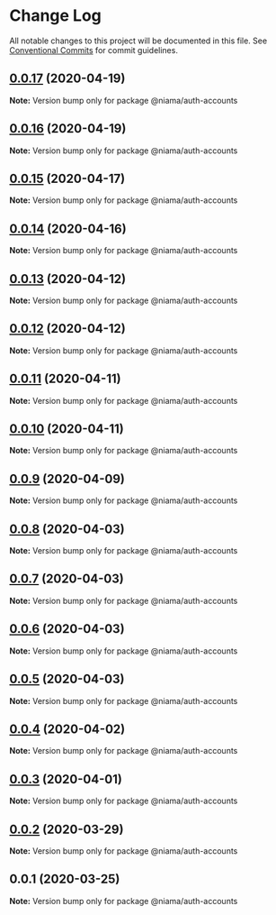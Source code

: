 # Change Log

All notable changes to this project will be documented in this file.
See [Conventional Commits](https://conventionalcommits.org) for commit guidelines.

## [0.0.17](https://github.com/niama-strategies/niama/compare/@niama/auth-accounts@0.0.15...@niama/auth-accounts@0.0.17) (2020-04-19)

**Note:** Version bump only for package @niama/auth-accounts





## [0.0.16](https://github.com/niama-strategies/niama/compare/@niama/auth-accounts@0.0.15...@niama/auth-accounts@0.0.16) (2020-04-19)

**Note:** Version bump only for package @niama/auth-accounts





## [0.0.15](https://github.com/niama-strategies/niama/compare/@niama/auth-accounts@0.0.14...@niama/auth-accounts@0.0.15) (2020-04-17)

**Note:** Version bump only for package @niama/auth-accounts





## [0.0.14](https://github.com/niama-strategies/niama/compare/@niama/auth-accounts@0.0.13...@niama/auth-accounts@0.0.14) (2020-04-16)

**Note:** Version bump only for package @niama/auth-accounts





## [0.0.13](https://github.com/niama-strategies/niama/compare/@niama/auth-accounts@0.0.12...@niama/auth-accounts@0.0.13) (2020-04-12)

**Note:** Version bump only for package @niama/auth-accounts





## [0.0.12](https://github.com/niama-strategies/niama/compare/@niama/auth-accounts@0.0.11...@niama/auth-accounts@0.0.12) (2020-04-12)

**Note:** Version bump only for package @niama/auth-accounts





## [0.0.11](https://github.com/niama-strategies/niama/compare/@niama/auth-accounts@0.0.10...@niama/auth-accounts@0.0.11) (2020-04-11)

**Note:** Version bump only for package @niama/auth-accounts





## [0.0.10](https://github.com/niama-strategies/niama/compare/@niama/auth-accounts@0.0.9...@niama/auth-accounts@0.0.10) (2020-04-11)

**Note:** Version bump only for package @niama/auth-accounts





## [0.0.9](https://github.com/niama-strategies/niama/compare/@niama/auth-accounts@0.0.8...@niama/auth-accounts@0.0.9) (2020-04-09)

**Note:** Version bump only for package @niama/auth-accounts





## [0.0.8](https://github.com/niama-strategies/niama/compare/@niama/auth-accounts@0.0.7...@niama/auth-accounts@0.0.8) (2020-04-03)

**Note:** Version bump only for package @niama/auth-accounts





## [0.0.7](https://github.com/niama-strategies/niama/compare/@niama/auth-accounts@0.0.6...@niama/auth-accounts@0.0.7) (2020-04-03)

**Note:** Version bump only for package @niama/auth-accounts





## [0.0.6](https://github.com/niama-strategies/niama/compare/@niama/auth-accounts@0.0.5...@niama/auth-accounts@0.0.6) (2020-04-03)

**Note:** Version bump only for package @niama/auth-accounts





## [0.0.5](https://github.com/niama-strategies/niama/compare/@niama/auth-accounts@0.0.4...@niama/auth-accounts@0.0.5) (2020-04-03)

**Note:** Version bump only for package @niama/auth-accounts





## [0.0.4](https://github.com/niama-strategies/niama/compare/@niama/auth-accounts@0.0.3...@niama/auth-accounts@0.0.4) (2020-04-02)

**Note:** Version bump only for package @niama/auth-accounts





## [0.0.3](https://github.com/niama-strategies/niama/compare/@niama/auth-accounts@0.0.2...@niama/auth-accounts@0.0.3) (2020-04-01)

**Note:** Version bump only for package @niama/auth-accounts





## [0.0.2](https://github.com/niama-strategies/niama/compare/@niama/auth-accounts@0.0.1...@niama/auth-accounts@0.0.2) (2020-03-29)

**Note:** Version bump only for package @niama/auth-accounts





## 0.0.1 (2020-03-25)

**Note:** Version bump only for package @niama/auth-accounts

